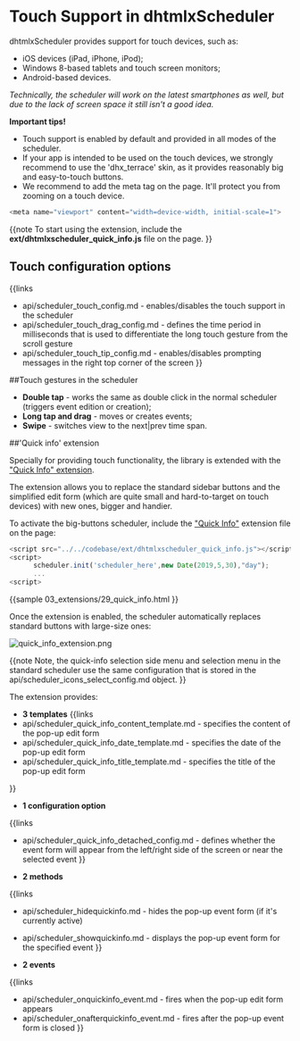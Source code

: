 Touch Support in dhtmlxScheduler 
==============

dhtmlxScheduler provides support for touch devices, such as:

- iOS devices (iPad, iPhone, iPod);
- Windows 8-based tablets and touch screen monitors;
- Android-based devices.

_Technically, the scheduler will work on the latest smartphones as well, but due to the lack of screen space it still isn't a good idea._

**Important tips!**


+ Touch support is enabled by default and provided in all modes of the scheduler.
+ If your app is intended to be used on the touch devices, we strongly recommend to use the 'dhx_terrace' skin, as it provides reasonably big and easy-to-touch buttons.
+ We recommend to add the meta tag on the page. It'll protect you from zooming on a touch device.
  
    
~~~js
<meta name="viewport" content="width=device-width, initial-scale=1">

~~~

{{note
To start using the extension, include the **ext/dhtmlxscheduler_quick_info.js** file on the page.
}}

## Touch configuration options 

{{links
- api/scheduler_touch_config.md - enables/disables the touch support in the scheduler
- api/scheduler_touch_drag_config.md - defines the time period in milliseconds that is used to differentiate the long touch gesture from the scroll gesture
- api/scheduler_touch_tip_config.md - enables/disables prompting messages in the right top corner of the screen
}}

##Touch gestures in the scheduler


- **Double tap** -  works the same as double click in the normal scheduler (triggers event edition or creation);
- **Long tap and drag**  - moves or creates events;
- **Swipe** - switches view to the next|prev time span.

##'Quick info' extension


Specially for providing touch functionality, the library is extended with the ["Quick Info" extension](extensions_list.md#quickinfo).

The extension allows you to replace the standard sidebar buttons and the simplified edit form 
(which are quite small and hard-to-target on touch devices) with new ones, bigger and handier.

To activate the big-buttons scheduler, include the ["Quick Info"](extensions_list.md#quickinfo) extension file on the page:

~~~js
<script src="../../codebase/ext/dhtmlxscheduler_quick_info.js"></script>
<script>
      scheduler.init('scheduler_here',new Date(2019,5,30),"day");
      ...
<script>
~~~

{{sample
	03_extensions/29_quick_info.html
}}

Once the extension is enabled, the scheduler automatically replaces standard buttons with large-size ones:

![quick_info_extension.png](quick_info_extension.png)

{{note
Note, the quick-info selection side menu and selection menu in  the standard scheduler  use the same configuration that is stored in the api/scheduler_icons_select_config.md object.
}}


The extension provides:


- **3 templates** 
{{links
- api/scheduler_quick_info_content_template.md - specifies the content of the pop-up edit form
- api/scheduler_quick_info_date_template.md - specifies the date of the pop-up edit form
- api/scheduler_quick_info_title_template.md - specifies the title of the pop-up edit form

}}

- **1 configuration option**

{{links
- api/scheduler_quick_info_detached_config.md - defines whether the event form will appear from the left/right side of the screen or near the selected event
}}


- **2 methods** 

{{links
- api/scheduler_hidequickinfo.md - hides the pop-up event form (if it's currently active)
- api/scheduler_showquickinfo.md - displays the pop-up event form for the specified event
}}

- **2 events**

{{links
- api/scheduler_onquickinfo_event.md - fires when the pop-up edit form appears
- api/scheduler_onafterquickinfo_event.md - fires after the pop-up event form is closed
}}